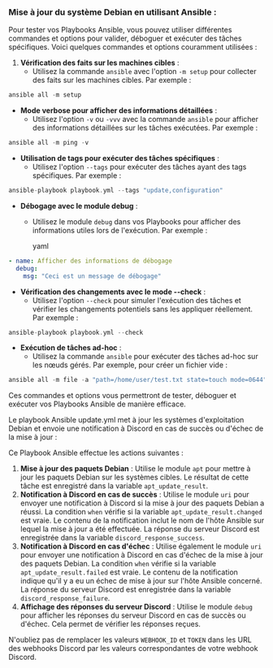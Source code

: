 ### Mise à jour du système Debian en utilisant Ansible :

Pour tester vos Playbooks Ansible, vous pouvez utiliser différentes commandes et options pour valider, déboguer et exécuter des tâches spécifiques. Voici quelques commandes et options couramment utilisées :

1.  **Vérification des faits sur les machines cibles** :
    -   Utilisez la commande `ansible` avec l'option `-m setup` pour collecter des faits sur les machines cibles. Par exemple :
        
 
        

```cpp
ansible all -m setup

```

-   **Mode verbose pour afficher des informations détaillées** :
    -   Utilisez l'option `-v` ou `-vvv` avec la commande `ansible` pour afficher des informations détaillées sur les tâches exécutées. Par exemple :
        
       
        

```cpp
ansible all -m ping -v

```

-   **Utilisation de tags pour exécuter des tâches spécifiques** :
    -   Utilisez l'option `--tags` pour exécuter des tâches ayant des tags spécifiques. Par exemple :
        
       
        

```cpp
ansible-playbook playbook.yml --tags "update,configuration"

```

-   **Débogage avec le module debug** :
    -   Utilisez le module `debug` dans vos Playbooks pour afficher des informations utiles lors de l'exécution. Par exemple :
        
        yaml
        

```yaml
- name: Afficher des informations de débogage
  debug:
    msg: "Ceci est un message de débogage"
```


-   **Vérification des changements avec le mode --check** :
    -   Utilisez l'option `--check` pour simuler l'exécution des tâches et vérifier les changements potentiels sans les appliquer réellement. Par exemple :
        
        
        

```cpp
ansible-playbook playbook.yml --check

```

-   **Exécution de tâches ad-hoc** :
    -   Utilisez la commande `ansible` pour exécuter des tâches ad-hoc sur les nœuds gérés. Par exemple, pour créer un fichier vide :
        
       
        

```cpp
ansible all -m file -a "path=/home/user/test.txt state=touch mode=0644"

```

Ces commandes et options vous permettront de tester, déboguer et exécuter vos Playbooks Ansible de manière efficace.

Le playbook Ansible update.yml met à jour les systèmes d'exploitation Debian et envoie une notification à Discord en cas de succès ou d'échec de la mise à jour :


Ce Playbook Ansible effectue les actions suivantes :

1.  **Mise à jour des paquets Debian** : Utilise le module `apt` pour mettre à jour les paquets Debian sur les systèmes cibles. Le résultat de cette tâche est enregistré dans la variable `apt_update_result`.
2.  **Notification à Discord en cas de succès** : Utilise le module `uri` pour envoyer une notification à Discord si la mise à jour des paquets Debian a réussi. La condition `when` vérifie si la variable `apt_update_result.changed` est vraie. Le contenu de la notification inclut le nom de l'hôte Ansible sur lequel la mise à jour a été effectuée. La réponse du serveur Discord est enregistrée dans la variable `discord_response_success`.
3.  **Notification à Discord en cas d'échec** : Utilise également le module `uri` pour envoyer une notification à Discord en cas d'échec de la mise à jour des paquets Debian. La condition `when` vérifie si la variable `apt_update_result.failed` est vraie. Le contenu de la notification indique qu'il y a eu un échec de mise à jour sur l'hôte Ansible concerné. La réponse du serveur Discord est enregistrée dans la variable `discord_response_failure`.
4.  **Affichage des réponses du serveur Discord** : Utilise le module `debug` pour afficher les réponses du serveur Discord en cas de succès ou d'échec. Cela permet de vérifier les réponses reçues.

N'oubliez pas de remplacer les valeurs `WEBHOOK_ID` et `TOKEN` dans les URL des webhooks Discord par les valeurs correspondantes de votre webhook Discord.
